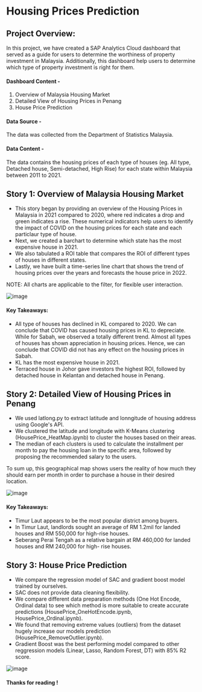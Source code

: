 # Housing Prices Prediction
## Project Overview:
In this project, we have created a SAP Analytics Cloud dashboard that served as a guide for users to determine the worthiness of property investment in Malaysia. 
Additionally, this dashboard help users to determine which type of property investment is right for them. 

#### Dashboard Content - 
1. Overview of Malaysia Housing Market
2. Detailed View of Housing Prices in Penang
3. House Price Prediction

#### Data Source - 

The data was collected from the Department of Statistics Malaysia. 

#### Data Content -

The data contains the housing prices of each type of houses (eg. All type, Detached house, Semi-detached, High Rise) for each state within Malaysia between 2011 to 2021.


## Story 1: Overview of Malaysia Housing Market
<ul>
  <li> This story began by providing an overview of the Housing Prices in Malaysia in 2021 compared to 2020, where red indicates a drop and green indicates a rise. These numerical indicators help users to identify the impact of COVID on the housing prices for each state and each particlaur type of house. 
</li> 
  <li> Next, we created a barchart to determine which state has the most expensive house in 2021.
</li> 
  <li> We also tabulated a ROI table that compares the ROI of different types of houses in different states. 
</li>
  <li> Lastly, we have built a time-series line chart that shows the trend of housing prices over the years and forecasts the house price in 2022. 
</li>
</ul>

NOTE: All charts are applicable to the filter, for flexible user interaction.

![image](https://user-images.githubusercontent.com/55709960/157467296-162760c0-b788-43db-a742-0e748148029d.png)


#### Key Takeaways:
- All type of houses has declined in KL compared to 2020. We can conclude that COVID has caused housing prices in KL to depreciate. While for Sabah, we observed a totally different trend. Almost all types of houses has shown appreciation in housing prices. Hence, we can conclude that COVID did not has any effect on the housing prices in Sabah.
- KL has the most expensive house in 2021. 
- Terraced house in Johor gave investors the highest ROI, followed by detached house in Kelantan and detached house in Penang.



## Story 2: Detailed View of Housing Prices in Penang
<ul>
  <li>We used latlong.py to extract latitude and lonngitude of housing address using Google's API. 
</li>
  <li>We clustered the latitude and longitude with K-Means clustering (HousePrice_HeatMap.ipynb) to cluster the houses based on their areas.
</li>
  <li>The median of each clusters is used to calculate the installment per month to pay the housing loan in the specific area, followed by proposing the recommended salary to the users. 
</li>
</ul>
To sum up, this geographical map shows users the reality of how much they should earn per month in order to purchase a house in their desired location. 




![image](https://user-images.githubusercontent.com/55709960/157468021-6f23eee2-5e0f-44b4-95a2-ebd0063e23a2.png)


#### Key Takeaways:
- Timur Laut appears to be the most popular district among buyers. 
- In Timur Laut, landlords sought an average of RM 1.2mil for landed houses and RM 550,000 for high-rise houses.
- Seberang Perai Tengah as a relative bargain at RM 460,000 for landed houses and RM 240,000 for high- rise houses.



## Story 3: House Price Prediction
<ul>
  <li>We compare the regression model of SAC and gradient boost model trained by ourselves.
</li>
  <li>SAC does not provide data cleaning flexibility. 
</li>
  <li>We compare different data preparation methods (One Hot Encode, Ordinal data) to see which method is more suitable to create accurate predictions (HousePrice_OneHotEncode.ipynb, HousePrice_Ordinal.ipynb). 
</li>
  <li>We found that removing extreme values (outliers) from the dataset hugely increase our models prediction (HousePrice_RemoveOutlier.ipynb). 
</li>
  <li>Gradient Boost was the best performing model compared to other reggression models (Linear, Lasso, Random Forest, DT) with 85% R2 score.
</li>
</ul>

![image](https://user-images.githubusercontent.com/55709960/157468791-a8e5f4d8-24a8-402b-be47-c2709381339b.png)


#### Thanks for reading !
